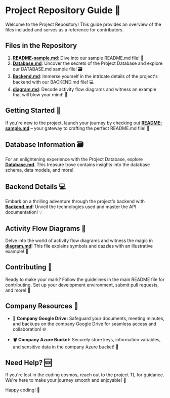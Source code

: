 # Project Repository Guide 📂

Welcome to the Project Repository! This guide provides an overview of the files included and serves as a reference for contributors.

## Files in the Repository

1. [**README-sample.md**](README-sample.md): Dive into our sample README.md file! 📝
2. [**Database.md**](Database.md): Uncover the secrets of the Project Database and explore our DATABASE.md sample file! 🗃️
3. [**Backend.md**](Backend.md): Immerse yourself in the intricate details of the project's backend with our BACKEND.md file! 💻
4. [**diagram.md**](diagram.md): Decode activity flow diagrams and witness an example that will blow your mind! 🔄

## Getting Started 🎉

If you're new to the project, launch your journey by checking out [**README-sample.md**](README-sample.md) – your gateway to crafting the perfect README.md file! 🚀

## Database Information 🗃️

For an enlightening experience with the Project Database, explore [**Database.md**](Database.md). This treasure trove contains insights into the database schema, data models, and more!

## Backend Details 💻

Embark on a thrilling adventure through the project's backend with [**Backend.md**](backend.md)! Unveil the technologies used and master the API documentation! 💡

## Activity Flow Diagrams 🔄

Delve into the world of activity flow diagrams and witness the magic in [**diagram.md**](diagram.md)! This file explains symbols and dazzles with an illustrative example! 🌟

## Contributing 🤝

Ready to make your mark? Follow the guidelines in the main README file for contributing. Set up your development environment, submit pull requests, and more! 🚀

## Company Resources 🏢

- **📁 Company Google Drive:** Safeguard your documents, meeting minutes, and backups on the company Google Drive for seamless access and collaboration! 🌐
  
- **🪣 Company Azure Bucket:** Securely store keys, information variables, and sensitive data in the company Azure bucket! 🔐

## Need Help? 🆘

If you're lost in the coding cosmos, reach out to the project TL for guidance. We're here to make your journey smooth and enjoyable! 🌈

Happy coding! 🚀
